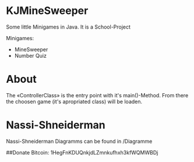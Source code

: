 KJMineSweeper
=============

Some little Minigames in Java. It is a School-Project

Minigames:
* MineSweeper
* Number Quiz

# About
The «ControllerClass» is the entry point with it's main()-Method. From there the choosen game (it's apropriated class) will be loaden.

# Nassi-Shneiderman
Nassi-Shneiderman Diagramms can be found in /Diagramme

##Donate
Bitcoin: 1HegFnKDUQnkjdLZmnkufhxh3kfWQMWBDj

